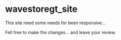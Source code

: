 # wavestoregt_site

This site need some needs for been responsive... 

Fell free to make the changes... and leave your review. 
